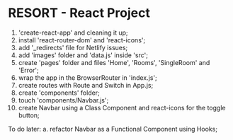# RESORT - React Project

1. 'create-react-app' and cleaning it up;
2. install 'react-router-dom' and 'react-icons';
3. add '\_redirects' file for Netlify issues;
4. add 'images' folder and 'data.js' inside 'src';
5. create 'pages' folder and files 'Home', 'Rooms', 'SingleRoom' and 'Error';
6. wrap the app in the BrowserRouter in 'index.js';
7. create routes with Route and Switch in App.js;
8. create 'components' folder;
9. touch 'components/Navbar.js';
10. create Navbar using a Class Component and react-icons for the toggle button;

To do later:
a. refactor Navbar as a Functional Component using Hooks;

